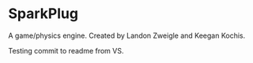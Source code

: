 # SparkPlug
A game/physics engine.
Created by Landon Zweigle and Keegan Kochis.

Testing commit to readme from VS.